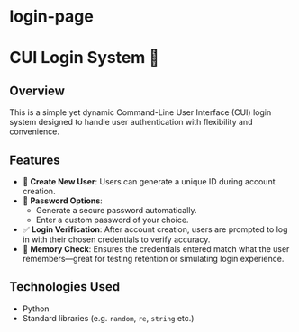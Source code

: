 # login-page

# CUI Login System 🔐

## Overview
This is a simple yet dynamic Command-Line User Interface (CUI) login system designed to handle user authentication with flexibility and convenience.

## Features
- 👤 **Create New User**: Users can generate a unique ID during account creation.
- 🔐 **Password Options**:
  - Generate a secure password automatically.
  - Enter a custom password of your choice.
- ✅ **Login Verification**: After account creation, users are prompted to log in with their chosen credentials to verify accuracy.
- 🧠 **Memory Check**: Ensures the credentials entered match what the user remembers—great for testing retention or simulating login experience.

## Technologies Used
- Python
- Standard libraries (e.g. `random`, `re`, `string` etc.)
